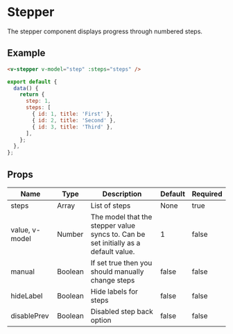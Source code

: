 # Stepper <badge text="development" type="warn" />
The stepper component displays progress through numbered steps.

## Example
<div class="p-3 pb-5 border rounded-2 my-3 flex">
  <v-stepper v-model="step" :steps="steps" />
</div>

```html
<v-stepper v-model="step" :steps="steps" />
```

```javascript
export default {
  data() {
    return { 
      step: 1, 
      steps: [
        { id: 1, title: 'First' }, 
        { id: 2, title: 'Second' }, 
        { id: 3, title: 'Third' },
      ],
    };
  },
};
```

## Props
Name       | Type     | Description | Default | Required
---------- | -------- | ----------- | --------| --------
steps | Array   | List of steps  | None | true
value, v-model | Number |	The model that the stepper value syncs to. Can be set initially as a default value.	| 1 | false
manual | Boolean   | If set true then you should manually change steps  | false | false
hideLabel | Boolean   | Hide labels for steps  | false | false
disablePrev | Boolean   | Disabled step back option  | false | false

<script>
export default {
  data() {
    return { 
      step: 1, 
      steps: [
        { id: 1, title: 'First', label: true }, 
        { id: 2, title: 'Second' }, 
        { id: 3, title: 'Third' },
      ],
    };
  },
};
</script>
